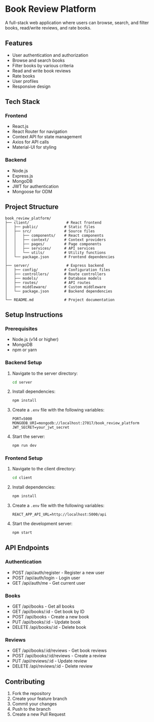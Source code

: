 # Book Review Platform

A full-stack web application where users can browse, search, and filter books, read/write reviews, and rate books.

## Features

- User authentication and authorization
- Browse and search books
- Filter books by various criteria
- Read and write book reviews
- Rate books
- User profiles
- Responsive design

## Tech Stack

### Frontend
- React.js
- React Router for navigation
- Context API for state management
- Axios for API calls
- Material-UI for styling

### Backend
- Node.js
- Express.js
- MongoDB
- JWT for authentication
- Mongoose for ODM

## Project Structure

```
book_review_platform/
├── client/                 # React frontend
│   ├── public/            # Static files
│   ├── src/               # Source files
│   │   ├── components/    # React components
│   │   ├── context/       # Context providers
│   │   ├── pages/         # Page components
│   │   ├── services/      # API services
│   │   └── utils/         # Utility functions
│   └── package.json       # Frontend dependencies
│
├── server/                 # Express backend
│   ├── config/            # Configuration files
│   ├── controllers/       # Route controllers
│   ├── models/            # Database models
│   ├── routes/            # API routes
│   ├── middleware/        # Custom middleware
│   └── package.json       # Backend dependencies
│
└── README.md              # Project documentation
```

## Setup Instructions

### Prerequisites
- Node.js (v14 or higher)
- MongoDB
- npm or yarn

### Backend Setup
1. Navigate to the server directory:
   ```bash
   cd server
   ```
2. Install dependencies:
   ```bash
   npm install
   ```
3. Create a `.env` file with the following variables:
   ```
   PORT=5000
   MONGODB_URI=mongodb://localhost:27017/book_review_platform
   JWT_SECRET=your_jwt_secret
   ```
4. Start the server:
   ```bash
   npm run dev
   ```

### Frontend Setup
1. Navigate to the client directory:
   ```bash
   cd client
   ```
2. Install dependencies:
   ```bash
   npm install
   ```
3. Create a `.env` file with the following variables:
   ```
   REACT_APP_API_URL=http://localhost:5000/api
   ```
4. Start the development server:
   ```bash
   npm start
   ```

## API Endpoints

### Authentication
- POST /api/auth/register - Register a new user
- POST /api/auth/login - Login user
- GET /api/auth/me - Get current user

### Books
- GET /api/books - Get all books
- GET /api/books/:id - Get book by ID
- POST /api/books - Create a new book
- PUT /api/books/:id - Update book
- DELETE /api/books/:id - Delete book

### Reviews
- GET /api/books/:id/reviews - Get book reviews
- POST /api/books/:id/reviews - Create a review
- PUT /api/reviews/:id - Update review
- DELETE /api/reviews/:id - Delete review

## Contributing

1. Fork the repository
2. Create your feature branch
3. Commit your changes
4. Push to the branch
5. Create a new Pull Request